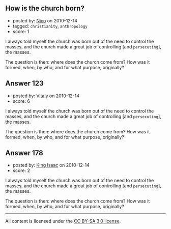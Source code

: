 ## How is the church born?

- posted by: [Nico](https://stackexchange.com/users/-1/59-nico) on 2010-12-14
- tagged: `christianity`, `anthropology`
- score: 1

I always told myself the church was born out of the need to control the masses, and the church made a great job of controlling [and `persecuting`], the masses. 

The question is then: where does the church come from? How was it formed, when, by who, and for what purpose, originally?


## Answer 123

- posted by: [Vitaly](https://stackexchange.com/users/-1/106-vitaly) on 2010-12-14
- score: 6

I always told myself the church was born out of the need to control the masses, and the church made a great job of controlling [and `persecuting`], the masses. 

The question is then: where does the church come from? How was it formed, when, by who, and for what purpose, originally?


## Answer 178

- posted by: [King Isaac](https://stackexchange.com/users/-1/31-king-isaac) on 2010-12-14
- score: 2

I always told myself the church was born out of the need to control the masses, and the church made a great job of controlling [and `persecuting`], the masses. 

The question is then: where does the church come from? How was it formed, when, by who, and for what purpose, originally?



---

All content is licensed under the [CC BY-SA 3.0 license](https://creativecommons.org/licenses/by-sa/3.0/).
